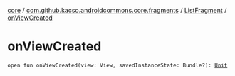 [core](../../index.md) / [com.github.kacso.androidcommons.core.fragments](../index.md) / [ListFragment](index.md) / [onViewCreated](./on-view-created.md)

# onViewCreated

`open fun onViewCreated(view: View, savedInstanceState: Bundle?): `[`Unit`](https://kotlinlang.org/api/latest/jvm/stdlib/kotlin/-unit/index.html)